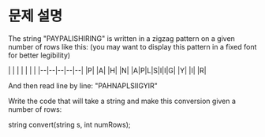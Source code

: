# 문제 설명
The string "PAYPALISHIRING" is written in a zigzag pattern on a given number of rows like this: (you may want to display this pattern in a fixed font for better legibility)

| | | | | | |
|--|--|--|--|--|
|P| |A| |H| |N|
|A|P|L|S|I|I|G|
|Y| |I| |R|

And then read line by line: "PAHNAPLSIIGYIR"

Write the code that will take a string and make this conversion given a number of rows:

string convert(string s, int numRows);
